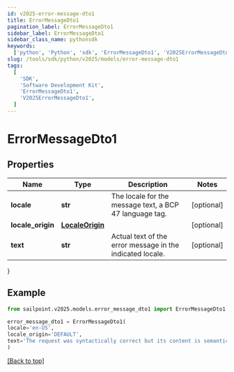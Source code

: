 ```yaml
---
id: v2025-error-message-dto1
title: ErrorMessageDto1
pagination_label: ErrorMessageDto1
sidebar_label: ErrorMessageDto1
sidebar_class_name: pythonsdk
keywords:
  ['python', 'Python', 'sdk', 'ErrorMessageDto1', 'V2025ErrorMessageDto1']
slug: /tools/sdk/python/v2025/models/error-message-dto1
tags:
  [
    'SDK',
    'Software Development Kit',
    'ErrorMessageDto1',
    'V2025ErrorMessageDto1',
  ]
---
```


# ErrorMessageDto1

## Properties

| Name | Type | Description | Notes |
| --- | --- | --- | --- |
| **locale** | **str** | The locale for the message text, a BCP 47 language tag. | [optional] |
| **locale_origin** | [**LocaleOrigin**](locale-origin) |  | [optional] |
| **text** | **str** | Actual text of the error message in the indicated locale. | [optional] |

}

## Example

```python
from sailpoint.v2025.models.error_message_dto1 import ErrorMessageDto1

error_message_dto1 = ErrorMessageDto1(
locale='en-US',
locale_origin='DEFAULT',
text='The request was syntactically correct but its content is semantically invalid.'
)

```

[[Back to top]](#)
